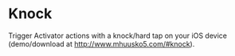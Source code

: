 Knock
=====
Trigger Activator actions with a knock/hard tap on your iOS device (demo/download at http://www.mhuusko5.com/#knock).

